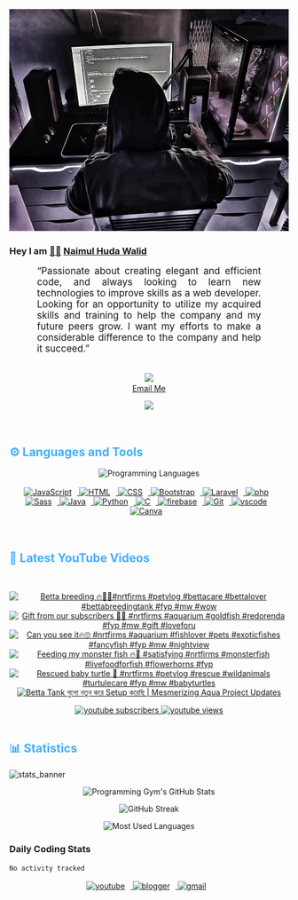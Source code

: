 <!-- ![github_cover_banner](https://www.digitalsolutionservices.com/img/services/web%20development.gif)-->

<div align="center" style="display:block;">
    <img height="400px" width="100%" alt="github cover banner" src="https://raw.githubusercontent.com/NaimulHudaWalid/NaimulHudaWalid/main/272276268_3114779035434264_920860974401480824_n.jpg"/> 
</div>

### Hey I am [👨🏻‍][facebook] [Naimul Huda Walid][youtube]



<p align:"center" style="text-align: justify; margin: 0 50px; font-size: 17px;" >
   “Passionate about creating elegant and efficient code, and always looking to learn new technologies to improve skills as a web developer. Looking for an opportunity to utilize my acquired skills and training to help the company and my future peers grow. I want my efforts to make a considerable difference to the company and help it succeed.”
<br>
<br>
<div align="center">

![](https://visitor-badge.glitch.me/badge?page_id=NaimulHudaWalid)
    <br />
[Email Me](mailto:dev.naimulhuda@gmail.com)
</div>
</p>
<!-- Typing SVG by DenverCoder1 - https://github.com/DenverCoder1/readme-typing-svg -->
<p align="center">
<!--   <a href="https://github.com/DenverCoder1/readme-typing-svg"> -->
    <img src="https://readme-typing-svg.herokuapp.com?color=E22FE4&width=380&height=45&lines=Open-Source+Enthusiast;Learning+In+Public;Empowering+Others;Nice+To+Meet+You+...&center=true"></a>

</p>
<br>
<!-- Languages and Tools -->

<h2 style="color: #44AEFB">⚙️ Languages and Tools</h2>
<div align="center" style="display:block;">
    <img width="100px" alt="Programming Languages" src="https://user-images.githubusercontent.com/78341798/194531121-47b0119a-ce00-439d-b586-125f86acb098.png"/> 
</div>
<br>   
<!-- Icons Resources -->
<!-- https://devicon.dev/ -->
<!-- https://cdn.jsdelivr.net/npm/simple-icons@v3/icons/ -->
<div align="center">
  <a href="https://developer.mozilla.org/en-US/docs/Web/JavaScript" target="_blank" rel="noreferrer">
      <img  alt="JavaScript" height="50px" style="padding-right:10px;" src="https://cdn.jsdelivr.net/gh/devicons/devicon/icons/javascript/javascript-plain.svg"/>
  </a>
  
 
  <a href="https://developer.mozilla.org/en-US/docs/Web/HTML" target="_blank" rel="noreferrer">
      <img  alt="HTML" height="50px" style="padding-right:10px;" src="https://cdn.jsdelivr.net/gh/devicons/devicon/icons/html5/html5-original.svg"/>
  </a>
  <a href="https://developer.mozilla.org/en-US/docs/Web/CSS" target="_blank" rel="noreferrer">
      <img  alt="CSS" height="50px" style="padding-right:10px;" src="https://cdn.jsdelivr.net/gh/devicons/devicon/icons/css3/css3-original.svg"/>
  </a>
  <a href="https://getbootstrap.com/" target="_blank" rel="noreferrer">
      <img  alt="Bootstrap" height="50px" style="padding-right:10px;" src="https://cdn.jsdelivr.net/gh/devicons/devicon/icons/bootstrap/bootstrap-original.svg"/>
  </a> 
  <a href="https://laravel.com/" target="_blank" rel="noreferrer">
      <img  alt="Laravel" height="50px" style="padding-right:10px;" src="https://cdn.jsdelivr.net/gh/devicons/devicon/icons/laravel/laravel-plain.svg"/>
  </a>
  <a href="https://www.php.net/" target="_blank" rel="noreferrer">
      <img  alt="php" height="50px" style="padding-right:10px;" src="https://cdn.jsdelivr.net/gh/devicons/devicon/icons/php/php-original.svg"/>
  </a>
  <a href="https://sass-lang.com/" target="_blank" rel="noreferrer">
      <img  alt="Sass" height="50px" style="padding-right:10px;" src="https://cdn.jsdelivr.net/gh/devicons/devicon/icons/sass/sass-original.svg"/>
  </a>
  <a href="https://www.java.com/en/" target="_blank" rel="noreferrer">
      <img  alt="Java" height="50px" style="padding-right:10px;" src="https://cdn.jsdelivr.net/gh/devicons/devicon/icons/java/java-original.svg"/>
  </a>    
  <a href="https://www.python.org/" target="_blank" rel="noreferrer">
      <img  alt="Python" height="50px" style="padding-right:10px;" src="https://cdn.jsdelivr.net/gh/devicons/devicon/icons/python/python-original.svg"/>
  </a>
  <a href="https://www.cprogramming.com/" target="_blank" rel="noreferrer">
      <img  alt="C" height="50px" style="padding-right:10px;" src="https://cdn.jsdelivr.net/gh/devicons/devicon/icons/c/c-original.svg"/>
  </a>
  
  <a href="https://firebase.google.com/" target="_blank" rel="noreferrer">
      <img  alt="firebase" height="50px" style="padding-right:10px;" src="https://cdn.jsdelivr.net/gh/devicons/devicon/icons/firebase/firebase-plain.svg"/>
  </a>
 
  <a href="https://git-scm.com/" target="_blank" rel="noreferrer">
      <img  alt="Git" height="50px" style="padding-right:10px;" src="https://cdn.jsdelivr.net/gh/devicons/devicon/icons/git/git-original.svg"/>
  </a>
  
  <a href="https://code.visualstudio.com/" target="_blank" rel="noreferrer">
      <img  alt="vscode" height="50px" style="padding-right:10px;"src="https://cdn.jsdelivr.net/gh/devicons/devicon/icons/vscode/vscode-original.svg"/>
  </a>
  <a href="https://www.canva.com/" target="_blank" rel="noreferrer">
      <img  alt="Canva" height="50px" style="padding-right:10px;" src="https://cdn.jsdelivr.net/gh/devicons/devicon/icons/canva/canva-original.svg"/> 
  </a>
</div>
<br>
<br>

<!-- Latest YouTube Videos -->

<h2 style="color: #44AEFB">🎦 Latest YouTube Videos</h2>
<br />

<!-- Resource/Reference: https://github.com/DenverCoder1/github-readme-youtube-cards -->
<div class="youtube videos cards" align="center">

<!-- BEGIN YOUTUBE-CARDS -->
[![Betta breeding 🔥👌🏻#nrtfirms #petvlog #bettacare #bettalover #bettabreedingtank #fyp #mw #wow](https://ytcards.demolab.com/?id=jIgbA1NgXKQ&title=Betta+breeding+%F0%9F%94%A5%F0%9F%91%8C%F0%9F%8F%BB%23nrtfirms+%23petvlog+%23bettacare+%23bettalover+%23bettabreedingtank+%23fyp+%23mw+%23wow&lang=en&timestamp=1702944434&background_color=%230d1117&title_color=%23ffffff&stats_color=%23dedede&max_title_lines=1&width=250&border_radius=5 "Betta breeding 🔥👌🏻#nrtfirms #petvlog #bettacare #bettalover #bettabreedingtank #fyp #mw #wow")](https://www.youtube.com/watch?v=jIgbA1NgXKQ)
[![Gift from our subscribers 🖤🔥 #nrtfirms #aquarium #goldfish #redorenda #fyp #mw #gift #loveforu](https://ytcards.demolab.com/?id=Cgl_St5lPSU&title=Gift+from+our+subscribers+%F0%9F%96%A4%F0%9F%94%A5+%23nrtfirms+%23aquarium+%23goldfish+%23redorenda+%23fyp+%23mw+%23gift+%23loveforu&lang=en&timestamp=1702912173&background_color=%230d1117&title_color=%23ffffff&stats_color=%23dedede&max_title_lines=1&width=250&border_radius=5 "Gift from our subscribers 🖤🔥 #nrtfirms #aquarium #goldfish #redorenda #fyp #mw #gift #loveforu")](https://www.youtube.com/watch?v=Cgl_St5lPSU)
[![Can you see it🔥🙄 #nrtfirms #aquarium #fishlover #pets #exoticfishes #fancyfish #fyp #mw #nightview](https://ytcards.demolab.com/?id=Z2b_a7Ls06w&title=Can+you+see+it%F0%9F%94%A5%F0%9F%99%84+%23nrtfirms+%23aquarium+%23fishlover+%23pets+%23exoticfishes+%23fancyfish+%23fyp+%23mw+%23nightview&lang=en&timestamp=1702867469&background_color=%230d1117&title_color=%23ffffff&stats_color=%23dedede&max_title_lines=1&width=250&border_radius=5 "Can you see it🔥🙄 #nrtfirms #aquarium #fishlover #pets #exoticfishes #fancyfish #fyp #mw #nightview")](https://www.youtube.com/watch?v=Z2b_a7Ls06w)
[![Feeding my monster fish 🔥🖤 #satisfying #nrtfirms #monsterfish #livefoodforfish #flowerhorns #fyp](https://ytcards.demolab.com/?id=h1VbQiFJzys&title=Feeding+my+monster+fish+%F0%9F%94%A5%F0%9F%96%A4+%23satisfying+%23nrtfirms+%23monsterfish+%23livefoodforfish+%23flowerhorns+%23fyp&lang=en&timestamp=1702858133&background_color=%230d1117&title_color=%23ffffff&stats_color=%23dedede&max_title_lines=1&width=250&border_radius=5 "Feeding my monster fish 🔥🖤 #satisfying #nrtfirms #monsterfish #livefoodforfish #flowerhorns #fyp")](https://www.youtube.com/watch?v=h1VbQiFJzys)
[![Rescued baby turtle 🖤 #nrtfirms #petvlog #rescue #wildanimals #turtulecare #fyp #mw  #babyturtles](https://ytcards.demolab.com/?id=3YeJoRfi1l4&title=Rescued+baby+turtle+%F0%9F%96%A4+%23nrtfirms+%23petvlog+%23rescue+%23wildanimals+%23turtulecare+%23fyp+%23mw++%23babyturtles&lang=en&timestamp=1702821153&background_color=%230d1117&title_color=%23ffffff&stats_color=%23dedede&max_title_lines=1&width=250&border_radius=5 "Rescued baby turtle 🖤 #nrtfirms #petvlog #rescue #wildanimals #turtulecare #fyp #mw  #babyturtles")](https://www.youtube.com/watch?v=3YeJoRfi1l4)
[![Betta Tank গুলো নতুন করে Setup করেছি | Mesmerizing Aqua Project Updates](https://ytcards.demolab.com/?id=SQBCE-mD04k&title=Betta+Tank+%E0%A6%97%E0%A7%81%E0%A6%B2%E0%A7%8B+%E0%A6%A8%E0%A6%A4%E0%A7%81%E0%A6%A8+%E0%A6%95%E0%A6%B0%E0%A7%87+Setup+%E0%A6%95%E0%A6%B0%E0%A7%87%E0%A6%9B%E0%A6%BF+%7C+Mesmerizing+Aqua+Project+Updates&lang=en&timestamp=1702775158&background_color=%230d1117&title_color=%23ffffff&stats_color=%23dedede&max_title_lines=1&width=250&border_radius=5 "Betta Tank গুলো নতুন করে Setup করেছি | Mesmerizing Aqua Project Updates")](https://www.youtube.com/watch?v=SQBCE-mD04k)
<!-- END YOUTUBE-CARDS -->
</div>

<!-- Begin Youtube Buttons -->
<!-- Resource/Reference:  https://github.com/DenverCoder1/custom-icon-badges -->
<div class="youtube buttons" align="center">
    <a href="https://www.youtube.com/channel/UCa3YaFwzSII0kKg3Nads2dQ"  target="_blank">
        <img alt="youtube subscribers" src="https://img.shields.io/youtube/channel/subscribers/UCa3YaFwzSII0kKg3Nads2dQ?logo=youtube&logoColor=red&style=for-the-badge"/>
    </a> 
    <a href="https://www.youtube.com/channel/UCa3YaFwzSII0kKg3Nads2dQ"  target="_blank">
        <img alt="youtube views" src="https://custom-icon-badges.demolab.com/youtube/channel/views/UCa3YaFwzSII0kKg3Nads2dQ?color=%23E05D44&logo=eye&logoColor=white&style=for-the-badge&labelColor=#555555"/>
    </a> 
</div>
<br>
<!-- End Youtube Buttons -->

<!-- Statistics -->

<h2 style="color: #44AEFB">📊 Statistics</h2>

![stats_banner](https://user-images.githubusercontent.com/78341798/194534778-d662496c-ae00-4e8d-ae9b-b90912054e7f.gif)

<!-- Begin Stats Cards -->
<!-- Resources:  -->
<!-- Github & Languages Stats: https://github.com/naimul15-12090/github-readme-stats --> 
<!-- Streak Stats: https://github.com/denvercoder1/github-readme-streak-stats -->
<!-- Change the value after ?username= to your GitHub username. -->
<div class="stats" align="center">

![Programming Gym's GitHub Stats](https://github-readme-stats.vercel.app/api?username=NaimulHudaWalid&hide=stars&count_private=true&show_icons=true&theme=algolia&border_radius=20)

![GitHub Streak](https://streak-stats.demolab.com?user=NaimulHudaWalid&count_private=true&theme=algolia&border_radius=22)

![Most Used Languages](https://github-readme-stats.vercel.app/api/top-langs/?username=NaimulHudaWalid&langs_count=8&layout=compact&show_icons=true&theme=algolia&border_radius=20)
    
<!-- ![Top Langs](https://github-readme-stats.vercel.app/api/top-langs/?username=naimul15-12090&langs_count=8) -->
<!-- [![Top Langs](https://github-readme-stats.vercel.app/api/top-langs/?username=naimul15-12090&layout=compact)](https://github.com/anuraghazra/github-readme-stats)
 -->
    
</div>
<!--  End Stats Cards -->



### Daily Coding Stats
<!--START_SECTION:waka-->

```txt
No activity tracked
```

<!--END_SECTION:waka-->
<!-- Begin Footer -->
<!-- Icons Resources -->
<!-- https://devicon.dev/ -->
<div class="footer" align="center" style="margin:15px;">
    <a href="https://www.youtube.com/channel/UCa3YaFwzSII0kKg3Nads2dQ" target="_blank">
        <img  style="margin:0 10px 10px 0;" src="https://user-images.githubusercontent.com/78341798/194531650-698ef1b1-9cbd-4b4f-96ef-5a2ec4b5d7e6.svg" alt="youtube" width="40px"/>
    </a>
    <a href="https://www.linkedin.com/in/naimulhudawalid/" target="_blank">
        <img style="margin:0 10px 10px 0;" src="https://user-images.githubusercontent.com/78341798/194531458-b5dfeb1b-bad5-4dfa-909a-2e402262db9a.svg" alt="blogger" width="40px"/>
    </a>
    <a href="mailto:dev.naimulhuda@gmail.com" target="_blank">
        <img style="margin:0 10px 10px 0;" src="https://user-images.githubusercontent.com/78341798/194531383-ddb2b774-5bb9-491c-b601-4a4a7d9792fb.svg" alt="gmail" width="40px"/>
    </a>
</div>
<!-- End Footer -->

[youtube]: https://www.youtube.com/channel/UCa3YaFwzSII0kKg3Nads2dQ
[facebook]: https://www.facebook.com/profile.php?id=100007065945838
